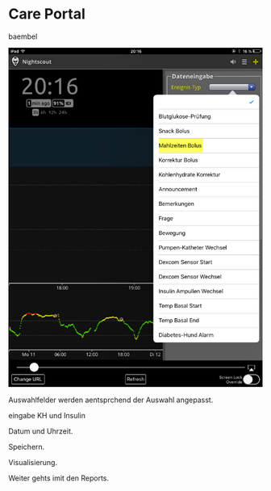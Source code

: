 # Care Portal

baembel



![nightscout_careportal](../images/nightscout/nightscout_careportal.jpg)


Auswahlfelder werden aentsprchend der Auswahl angepasst.

eingabe KH und Insulin


Datum und Uhrzeit.

Speichern.

Visualisierung.

Weiter gehts imit den Reports.